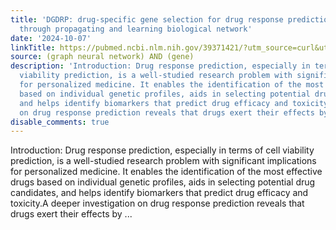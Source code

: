 ```yaml
---
title: 'DGDRP: drug-specific gene selection for drug response prediction via re-ranking
  through propagating and learning biological network'
date: '2024-10-07'
linkTitle: https://pubmed.ncbi.nlm.nih.gov/39371421/?utm_source=curl&utm_medium=rss&utm_campaign=pubmed-2&utm_content=1x5bM_TNL8gjogAcnslpo2s2PbDe-61JVM2h9yowOYSiZ7Dkrt&fc=20220919211934&ff=20241007200552&v=2.18.0.post9+e462414
source: (graph neural network) AND (gene)
description: 'Introduction: Drug response prediction, especially in terms of cell
  viability prediction, is a well-studied research problem with significant implications
  for personalized medicine. It enables the identification of the most effective drugs
  based on individual genetic profiles, aids in selecting potential drug candidates,
  and helps identify biomarkers that predict drug efficacy and toxicity.A deeper investigation
  on drug response prediction reveals that drugs exert their effects by ...'
disable_comments: true
---
```

Introduction: Drug response prediction, especially in terms of cell viability prediction, is a well-studied research problem with significant implications for personalized medicine. It enables the identification of the most effective drugs based on individual genetic profiles, aids in selecting potential drug candidates, and helps identify biomarkers that predict drug efficacy and toxicity.A deeper investigation on drug response prediction reveals that drugs exert their effects by ...